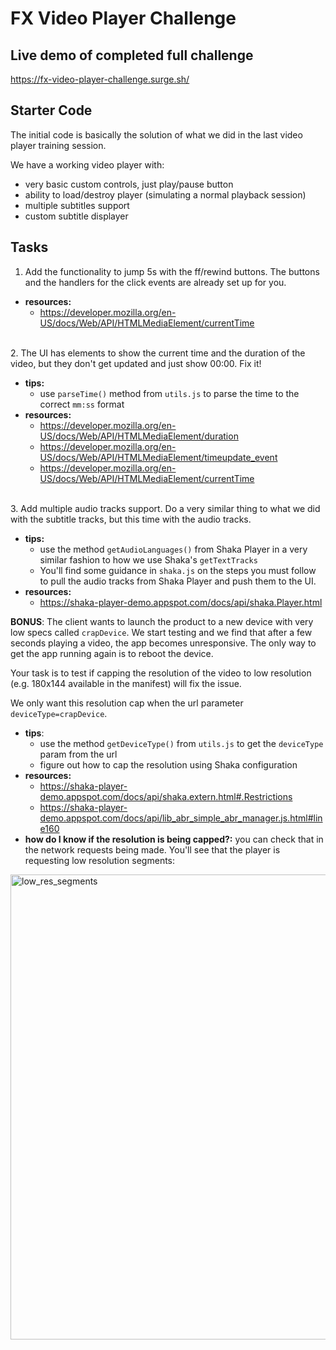 # FX Video Player Challenge


## Live demo of completed full challenge
https://fx-video-player-challenge.surge.sh/

## Starter Code
The initial code is basically the solution of what we did in the last video player training session.

We have a working video player with:

- very basic custom controls, just play/pause button
- ability to load/destroy player (simulating a normal playback session)
- multiple subtitles support
- custom subtitle displayer

## Tasks
1. Add the functionality to jump 5s with the ff/rewind buttons. The buttons and the handlers for the click events are already set up for you.

- **resources:**
    - https://developer.mozilla.org/en-US/docs/Web/API/HTMLMediaElement/currentTime
<br>
2. The UI has elements to show the current time and the duration of the video, but they don't get updated and just show 00:00. Fix it!

- **tips:**
    - use `parseTime()` method from `utils.js` to parse the time to the correct `mm:ss` format
- **resources:**
    - https://developer.mozilla.org/en-US/docs/Web/API/HTMLMediaElement/duration
    - https://developer.mozilla.org/en-US/docs/Web/API/HTMLMediaElement/timeupdate_event
    - https://developer.mozilla.org/en-US/docs/Web/API/HTMLMediaElement/currentTime
<br>
3. Add multiple audio tracks support. Do a very similar thing to what we did with the subtitle tracks, but this time with the audio tracks.

- **tips:**
    - use the method `getAudioLanguages()` from Shaka Player in a very similar fashion to how we use Shaka's `getTextTracks`
    - You'll find some guidance in `shaka.js` on the steps you must follow to pull the audio tracks from Shaka Player and push them to the UI.
- **resources:**
    - https://shaka-player-demo.appspot.com/docs/api/shaka.Player.html


**BONUS**:
The client wants to launch the product to a new device with very low specs called `crapDevice`. We start testing and we find that after a few seconds playing a video, the app becomes unresponsive. The only way to get the app running again is to reboot the device.

Your task is to test if capping the resolution of the video to low resolution (e.g. 180x144 available in the manifest) will fix the issue.

We only want this resolution cap when the url parameter `deviceType=crapDevice`.
- **tips**:
    - use the method `getDeviceType()` from `utils.js` to get the `deviceType` param from the url
    - figure out how to cap the resolution using Shaka configuration
- **resources:**
    - https://shaka-player-demo.appspot.com/docs/api/shaka.extern.html#.Restrictions
    - https://shaka-player-demo.appspot.com/docs/api/lib_abr_simple_abr_manager.js.html#line160
- **how do I know if the resolution is being capped?:** you can check that in the network requests being made. You'll see that the player is requesting low resolution segments:
<img width="744" alt="low_res_segments" src="https://user-images.githubusercontent.com/37695542/190354770-be23fc90-96b4-4e56-93cc-c8f16b359dcb.png">